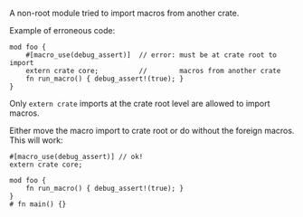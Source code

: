 A non-root module tried to import macros from another crate.

Example of erroneous code:

```compile_fail,E0468
mod foo {
    #[macro_use(debug_assert)]  // error: must be at crate root to import
    extern crate core;          //        macros from another crate
    fn run_macro() { debug_assert!(true); }
}
```

Only `extern crate` imports at the crate root level are allowed to import
macros.

Either move the macro import to crate root or do without the foreign macros.
This will work:

```
#[macro_use(debug_assert)] // ok!
extern crate core;

mod foo {
    fn run_macro() { debug_assert!(true); }
}
# fn main() {}
```
